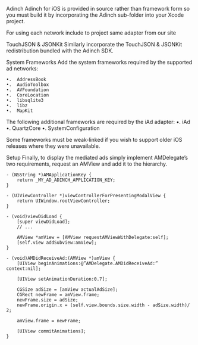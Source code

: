 Adinch
Adinch for iOS is provided in source rather than framework form so you must build it by incorporating the Adinch sub-folder into your Xcode project.

For using each network include to project same adapter from our site

TouchJSON & JSONKit
Similarly incorporate the TouchJSON & JSONKit redistribution bundled with the Adinch SDK.

 System Frameworks
Add the system frameworks required by the supported ad networks:

	•.	AddressBook
	•.	AudioToolbox
	•.	AVFoundation
	•.	CoreLocation
	•.	libsqlite3
	•.	libz
	•.	MapKit
The following additional frameworks are required by the iAd adapter:
	•.	iAd
	•.	QuartzCore
	•.	SystemConfiguration
    
Some frameworks must be weak-linked if you wish to support older iOS releases where they were unavailable.

Setup
Finally, to display the mediated ads simply implement AMDelegate’s two requirements, request an AMView and add it to the hierarchy.

    - (NSString *)AMApplicationKey {
        return _MY_AD_ADINCH_APPLICATION_KEY;
    }
    
    - (UIViewController *)viewControllerForPresentingModalView {
        return UIWindow.rootViewController;
    }
    
    - (void)viewDidLoad {
        [super viewDidLoad];
        // ...
        
        AMView *amView = [AMView requestAMViewWithDelegate:self];
        [self.view addSubview:amView];
    }

    - (void)AMDidReceiveAd:(AMView *)amView {
        [UIView beginAnimations:@”AMDelegate.AMDidReceiveAd:” context:nil];
        
        [UIView setAnimationDuration:0.7];
        
        CGSize adSize = [amView actualAdSize];
        CGRect newFrame = amView.frame;
        newFrame.size = adSize;
        newFrame.origin.x = (self.view.bounds.size.width - adSize.width)/ 2;
        
        amView.frame = newFrame;
        
        [UIView commitAnimations];
    }